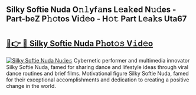 ## Silky Softie Nuda O𝚗𝚕yf𝚊ns L𝚎a𝚔ed N𝚞𝚍es - Part-beZ P𝚑𝚘tos Vi𝚍𝚎o - H𝚘𝚝 Part L𝚎a𝚔s Uta67

# <h2><a href="http://kf0c4f.oniu.top/?m=Silky+Softie+Nuda">🔗👉 🔴 Silky Softie Nuda P𝚑ot𝚘𝚜 V𝚒d𝚎o</a></h2>

[![Silky Softie Nuda Nu𝚍e𝚜](https://i.imgur.com/0qMVB7G.gif)](http://kf0c4f.oniu.top/?m=Silky+Softie+Nuda)
Cybernetic performer and multimedia innovator Silky Softie Nuda, famed for sharing dance and lifestyle ideas through viral dance routines and brief films. Motivational figure Silky Softie Nuda, famed for their exceptional accomplishments and dedication to creating a positive change in the world.  
